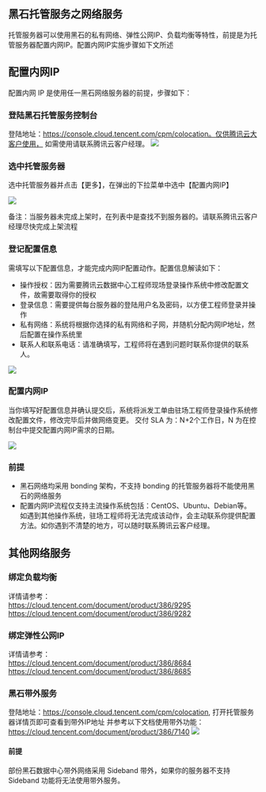 ## 黑石托管服务之网络服务
托管服务器可以使用黑石的私有网络、弹性公网IP、负载均衡等特性，前提是为托管服务器配置内网IP。配置内网IP实施步骤如下文所述


## 配置内网IP
配置内网 IP 是使用任一黑石网络服务器的前提，步骤如下：
### 登陆黑石托管服务控制台

登陆地址：https://console.cloud.tencent.com/cpm/colocation。仅供腾讯云大客户使用， 如需使用请联系腾讯云客户经理。
![](https://main.qcloudimg.com/raw/5e062f80542aa6ffe3bf5eb6965f36e6.png)

### 选中托管服务器
选中托管服务器并点击【更多】，在弹出的下拉菜单中选中【配置内网IP】

![](https://main.qcloudimg.com/raw/0ed4bf777fc46366d0d205284b5261a9.png)

备注：当服务器未完成上架时，在列表中是查找不到服务器的。请联系腾讯云客户经理尽快完成上架流程

### 登记配置信息
需填写以下配置信息，才能完成内网IP配置动作。配置信息解读如下：

- 操作授权：因为需要腾讯云数据中心工程师现场登录操作系统中修改配置文件，故需要取得你的授权
- 登录信息：需要提供每台服务器的登陆用户名及密码，以方便工程师登录并操作
- 私有网络：系统将根据你选择的私有网络和子网，并随机分配内网IP地址，然后配置在操作系统里
- 联系人和联系电话：请准确填写，工程师将在遇到问题时联系你提供的联系人。

![](https://main.qcloudimg.com/raw/dc153d836d9c6944ecbcc3498efa507a.png)

### 配置内网IP
当你填写好配置信息并确认提交后，系统将派发工单由驻场工程师登录操作系统修改配置文件，修改完毕后并做网络变更。
交付 SLA 为：N+2个工作日，N 为在控制台中提交配置内网IP需求的日期。

![](https://main.qcloudimg.com/raw/e77647fd6e3e4808da3644a99ed20fb8.png)


### 前提

- 黑石网络均采用 bonding 架构，不支持 bonding 的托管服务器将不能使用黑石的网络服务
- 配置内网IP流程仅支持主流操作系统包括：CentOS、Ubuntu、Debian等。如遇到其他操作系统，驻场工程师将无法完成该动作，会主动联系你提供配置方法。如你遇到不清楚的地方，可以随时联系腾讯云客户经理。

## 其他网络服务

### 绑定负载均衡

详情请参考：</br>
https://cloud.tencent.com/document/product/386/9295</br>
https://cloud.tencent.com/document/product/386/9282

### 绑定弹性公网IP
详情请参考：</br>
https://cloud.tencent.com/document/product/386/8684</br>
https://cloud.tencent.com/document/product/386/8685

### 黑石带外服务
登陆地址：https://console.cloud.tencent.com/cpm/colocation, 打开托管服务器详情页即可查看到带外IP地址
并参考以下文档使用带外功能：https://cloud.tencent.com/document/product/386/7140
![](https://main.qcloudimg.com/raw/c43e94c128060e33f3af924f65fd34e6.png)


#### 前提
部份黑石数据中心带外网络采用 Sideband 带外，如果你的服务器不支持 Sideband 功能将无法使用带外服务。